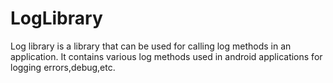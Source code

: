 # LogLibrary
Log library is a library that can be used for calling log methods in an application. It contains various log methods used in android applications for logging errors,debug,etc.

